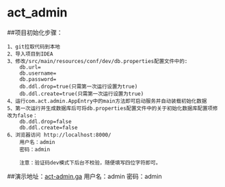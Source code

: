 # act_admin

##项目初始化步骤：
```
1、git拉取代码到本地
2、导入项目到IDEA
3、修改/src/main/resources/conf/dev/db.properties配置文件中的:
    db.url=
    db.username=
    db.password=    
    db.ddl.drop=true(只需第一次运行设置为true)
    db.ddl.create=true(只需第一次运行设置为true)
4、运行com.act.admin.AppEntry中的main方法即可启动服务并自动装载初始化数据
5、第一次运行并生成数据库后可将db.properties配置文件中的关于初始化数据库配置项修改为false：
    db.ddl.drop=false
    db.ddl.create=false
6、浏览器访问 http://localhost:8000/
    用户名：admin
    密码：admin
    
    注意：验证码dev模式下后台不校验，随便填写四位字符即可。

```
##演示地址：[act-admin.ga](http://act-admin.ga/)
用户名：admin 密码：admin